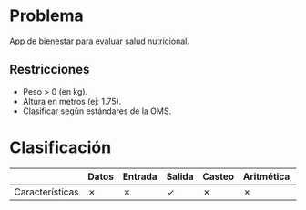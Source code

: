 # Problema

App de bienestar para evaluar salud nutricional.

## Restricciones

- Peso > 0 (en kg).
- Altura en metros (ej: 1.75).
- Clasificar según estándares de la OMS.

# Clasificación
|  | Datos | Entrada | Salida | Casteo | Aritmética | Relacionales | Lógicos | Condicionales | Ciclo | Matrices | Funciones |
|----------|-------|---------|--------|--------|------------|--------------|---------|---------------|-------|----------|-------------|
| Características | ✗ | ✗ | ✓ | ✗ | ✗ | ✗ | ✓ | ✗ | ✗ | ✗ | ✗ |
